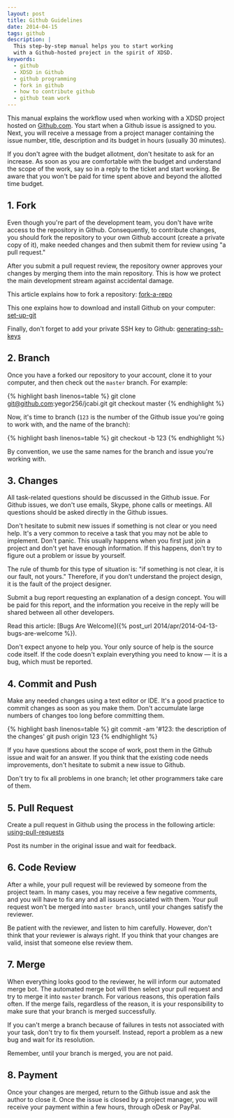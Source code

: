 ```yaml
---
layout: post
title: Github Guidelines
date: 2014-04-15
tags: github
description: |
  This step-by-step manual helps you to start working
  with a Github-hosted project in the spirit of XDSD.
keywords:
  - github
  - XDSD in Github
  - github programming
  - fork in github
  - how to contribute github
  - github team work
---
```


This manual explains the workflow used when working with a XDSD project hosted
on [Github.com](http://www.github.com). You start when a Github issue is
assigned to you. Next, you will receive a message from a project manager
containing the issue number, title, description and its budget in hours (usually
30 minutes).

If you don't agree with the budget allotment, don't hesitate to ask for an
increase. As soon as you are comfortable with the budget and understand the
scope of the work, say so in a reply to the ticket and start working. Be aware
that you won't be paid for time spent above and beyond the allotted time budget.

## 1. Fork

Even though you're part of the development team, you don't have write access to
the repository in Github. Consequently, to contribute changes, you should fork
the repository to your own Github account (create a private copy of it), make
needed changes and then submit them for review using "a pull request."

After you submit a pull request review, the repository owner approves your
changes by merging them into the main repository. This is how we protect the
main development stream against accidental damage.

This article explains how to fork a repository:
[fork-a-repo](https://help.github.com/articles/fork-a-repo)

This one explains how to download and install Github on your computer:
[set-up-git](https://help.github.com/articles/set-up-git)

Finally, don't forget to add your private SSH key to Github:
[generating-ssh-keys](https://help.github.com/articles/generating-ssh-keys)

## 2. Branch

Once you have a forked our repository to your account, clone it to your
computer, and then check out the `master` branch. For example:

{% highlight bash linenos=table %}
git clone git@github.com:yegor256/jcabi.git
git checkout master
{% endhighlight %}

Now, it's time to branch (`123` is the number of the Github issue you're going
to work with, and the name of the branch):

{% highlight bash linenos=table %}
git checkout -b 123
{% endhighlight %}

By convention, we use the same names for the branch and issue you're working
with.

## 3. Changes

All task-related questions should be discussed in the Github issue. For Github
issues, we don't use emails, Skype, phone calls or meetings. All questions
should be asked directly in the Github issues.

Don't hesitate to submit new issues if something is not clear or you need help.
It's a very common to receive a task that you may not be able to implement.
Don't panic. This usually happens when you first just join a project and don't
yet have enough information. If this happens, don't try to figure out a problem
or issue by yourself.

The rule of thumb for this type of situation is: "if something is not clear, it
is our fault, not yours." Therefore, if you don’t understand the project design,
it is the fault of the project designer.

Submit a bug report requesting an explanation of a design concept. You will be
paid for this report, and the information you receive in the reply will be
shared between all other developers.

Read this article: [Bugs Are Welcome]({% post_url 2014/apr/2014-04-13-bugs-are-welcome %}).

Don't expect anyone to help you. Your only source of help is the source code
itself. If the code doesn't explain everything  you need to know &mdash; it is a
bug, which must be reported.

## 4. Commit and Push

Make any needed changes using a text editor or IDE. It's a good practice to
commit changes as soon as you make them. Don't accumulate large numbers of
changes too long before committing them.

{% highlight bash linenos=table %}
git commit -am '#123: the description of the changes'
git push origin 123
{% endhighlight %}

If you have questions about the scope of work, post them in the Github issue and
wait for an answer. If you think that the existing code needs improvements,
don't hesitate to submit a new issue to Github.

Don't try to fix all problems in one branch; let other programmers take care of
them.

## 5. Pull Request

Create a pull request in Github using the process in the following article:
[using-pull-requests](https://help.github.com/articles/using-pull-requests)

Post its number in the original issue and wait for feedback.

## 6. Code Review

After a while, your pull request will be reviewed by someone from the project
team. In many cases, you may receive a few negative comments, and you will have
to fix any and all issues associated with them. Your pull request won't be
merged into `master branch`, until your changes satisfy the reviewer.

Be patient with the reviewer, and listen to him carefully. However, don't think
that your reviewer is always right. If you think that your changes are valid,
insist that someone else review them.

## 7. Merge

When everything looks good to the reviewer, he will inform our automated merge
bot. The automated merge bot will then select your pull request and try to merge
it into `master` branch. For various reasons, this operation fails often. If the
merge fails, regardless of the reason, it is your responsibility to make sure
that your branch is merged successfully.

If you can't merge a branch because of failures in tests not associated with
your task, don't try to fix them yourself. Instead, report a problem as a new
bug and wait for its resolution.

Remember, until your branch is merged, you are not paid.

## 8. Payment

Once your changes are merged, return to the Github issue and ask the author to
close it. Once the issue is closed by a project manager, you will receive your
payment within a few hours, through oDesk or PayPal.
